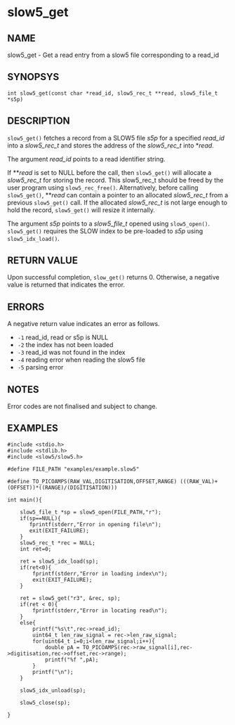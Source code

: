 # slow5_get

## NAME

slow5_get - Get a read entry from a slow5 file corresponding to a read_id

## SYNOPSYS

`int slow5_get(const char *read_id, slow5_rec_t **read, slow5_file_t *s5p)`

## DESCRIPTION

`slow5_get()` fetches a record from a SLOW5 file *s5p* for a specified *read_id* into a *slow5_rec_t* and stores the address of the *slow5_rec_t* into **read*.

The argument  *read_id* points to a read identifier string.

If ***read* is set to NULL before the call, then `slow5_get()` will allocate a *slow5_rec_t* for storing the record.
This slow5_rec_t should be freed by the user program using `slow5_rec_free()`.
Alternatively, before calling `slow5_get()`, ***read* can contain a pointer to an allocated *slow5_rec_t* from a previous `slow5_get()` call.
If the allocated *slow5_rec_t* is not large enough to hold the record, `slow5_get()` will resize it internally.

The argument *s5p* points to a *slow5_file_t* opened using `slow5_open()`. `slow5_get()` requires the SLOW index to be pre-loaded to *s5p* using `slow5_idx_load()`.

## RETURN VALUE

Upon successful completion, `slow_get()` returns 0. Otherwise, a negative value is returned that indicates the error.

## ERRORS

A negative return value indicates an error as follows.

* `-1`
    read_id, read or s5p is NULL
* `-2`
    the index has not been loaded
* `-3`
    read_id was not found in the index
* `-4`
    reading error when reading the slow5 file
* `-5`
    parsing error

## NOTES

Error codes are not finalised and subject to change.

## EXAMPLES

```
#include <stdio.h>
#include <stdlib.h>
#include <slow5/slow5.h>

#define FILE_PATH "examples/example.slow5"

#define TO_PICOAMPS(RAW_VAL,DIGITISATION,OFFSET,RANGE) (((RAW_VAL)+(OFFSET))*((RANGE)/(DIGITISATION)))

int main(){

    slow5_file_t *sp = slow5_open(FILE_PATH,"r");
    if(sp==NULL){
       fprintf(stderr,"Error in opening file\n");
       exit(EXIT_FAILURE);
    }
    slow5_rec_t *rec = NULL;
    int ret=0;

    ret = slow5_idx_load(sp);
    if(ret<0){
        fprintf(stderr,"Error in loading index\n");
        exit(EXIT_FAILURE);
    }

    ret = slow5_get("r3", &rec, sp);
    if(ret < 0){
        fprintf(stderr,"Error in locating read\n");
    }
    else{
        printf("%s\t",rec->read_id);
        uint64_t len_raw_signal = rec->len_raw_signal;
        for(uint64_t i=0;i<len_raw_signal;i++){
            double pA = TO_PICOAMPS(rec->raw_signal[i],rec->digitisation,rec->offset,rec->range);
            printf("%f ",pA);
        }
        printf("\n");
    }

    slow5_idx_unload(sp);

    slow5_close(sp);

}
```
